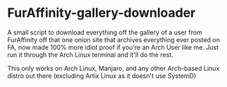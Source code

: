 # FurAffinity-gallery-downloader
A small script to download everything off the gallery of a user from FurAffinity off that one onion site that archives everything ever posted on FA, now made 100% more idiot proof if you're an Arch User like me.
Just run it through the Arch Linux terminal and it'll do the rest. 

This only works on Arch Linux, Manjaro, and any other Arch-based Linux distro out there (excluding Artix Linux as it doesn't use SystemD)
